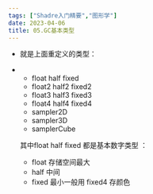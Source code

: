 ```yaml
---
tags: ["Shadre入门精要","图形学"]
date: 2023-04-06
title: 05.GC基本类型 
---
```

* 就是上面重定义的类型： 

* * float half fixed
  * float2 half2 fixed2
  * float3 half3 fixed3
  * float4 half4 fixed4
  * sampler2D
  * sampler3D
  * samplerCube

  其中float half fixed 都是基本数字类型 ： 

  * float 存储空间最大
  * half 中间
  * fixed 最小一般用 fixed4 存颜色 


